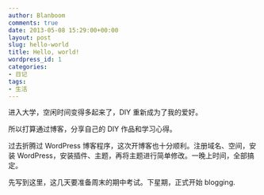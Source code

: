 ```yaml
---
author: Blanboom
comments: true
date: 2013-05-08 15:29:00+00:00
layout: post
slug: hello-world
title: Hello, world!
wordpress_id: 1
categories:
- 日记
tags:
- 生活
---
```


进入大学，空闲时间变得多起来了，DIY 重新成为了我的爱好。

所以打算通过博客，分享自己的 DIY 作品和学习心得。



过去折腾过 WordPress 博客程序，这次开博客也十分顺利。注册域名、空间，安装 WordPress，安装插件、主题，再将主题进行简单修改。一晚上时间，全部搞定。



先写到这里，这几天要准备周末的期中考试。下星期，正式开始 blogging.


